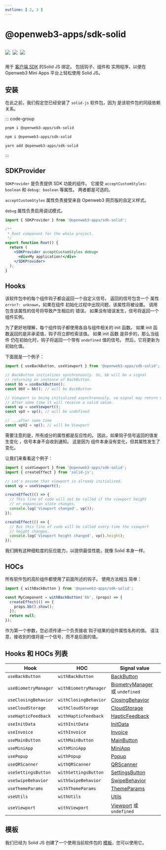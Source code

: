 ```yaml
---
outline: [ 2, 3 ]
---
```


# @openweb3-apps/sdk-solid

<p style="display: inline-flex; gap: 8px">
  <a href="https://npmjs.com/package/@openweb3-apps/sdk-solid">
    <img src="https://img.shields.io/npm/v/@openweb3-apps/sdk-solid?logo=npm"/>
  </a>
  <img src="https://img.shields.io/bundlephobia/minzip/@openweb3-apps/sdk-solid"/>
  <a href="https://github.com/openweb3-io/miniapps/tree/master/packages/sdk-solid">
    <img src="https://img.shields.io/badge/source-black?logo=github"/>
  </a>
</p>

用于 [客户端 SDK](../openweb3-apps-sdk/1-x) 的Solid JS 绑定。 包括钩子、组件和
实用程序，以便在 Openweb3 Mini Apps 平台上轻松使用 Solid JS。

## 安装

在此之前，我们假定您已经安装了 `solid-js` 软件包，因为
是该软件包的同级依赖关系。

::: code-group

```bash [pnpm]
pnpm i @openweb3-apps/sdk-solid
```

```bash [npm]
npm i @openweb3-apps/sdk-solid
```

```bash [yarn]
yarn add @openweb3-apps/sdk-solid
```

:::

## SDKProvider

`SDKProvider` 是负责提供 SDK 功能的组件。 它接受 `acceptCustomStyles: boolean` 和 `debug: boolean` 等属性。 两者都是可选的。

`acceptCustomStyles` 属性负责接受来自
Openweb3 网页版的自定义样式。

`debug` 属性负责启用调试模式。

```jsx
import { SDKProvider } from '@openweb3-apps/sdk-solid';

/**
 * Root component for the whole project.
 */
export function Root() {
  return (
    <SDKProvider acceptCustomStyles debug>
      <div>My application!</div>
    </SDKProvider>
  );
}
```

## Hooks

该软件包中的每个组件钩子都会返回一个自定义信号。 返回的信号包含一个
属性 `error?: unknown`，如果在组件
初始化过程中出现问题，该属性将被设置。 调用包含该属性的信号将导致产生相应的
错误。 如果没有错误发生，信号将返回一个组件实例。

为了更好地理解，每个组件钩子都使用各自与组件相关的 init 函数。 如果
init 函数返回的是非承诺值，钩子将立即检索该值。 如果 init 函数
是异步的，那么当组件
仍在初始化时，钩子将返回一个带有 `undefined` 值的信号。 然后，它将更新为初始化值。

下面就是一个例子：

```ts
import { useBackButton, useViewport } from '@openweb3-apps/sdk-solid';

// BackButton initializes synchronously. So, bb will be a signal
// returning an instance of BackButton.
const bb = useBackButton();
const bbV = bb(); // will be BackButton

// Viewport is being initialized asynchronously, so signal may return undefined.
// After some time it will receive a valid value.
const vp = useViewport();
const vpV = vp(); // will be undefined

// ...after some time
const vpV2 = vp(); // will be Viewport
```

需要注意的是，所有成分的属性都是反应性的。 因此，如果钩子信号返回的值发生变化
，信号本身不会收到通知。 这是因为
组件本身没有变化，但其属性发生了变化。

让我们来看看这个例子：

```ts
import { useViewport } from '@openweb3-apps/sdk-solid';
import { createEffect } from 'solid-js';

// Let's assume that viewport is already initialized.
const vp = useViewport();

createEffect(() => {
  // This line of code will not be called if the viewport height 
  // or expansion state changes.
  console.log('Viewport changed', vp());
});

createEffect(() => {
  // But this line of code will be called every time the viewport
  // height changes.
  console.log('Viewport height changed', vp().height);
});
```

我们拥有这种细粒度的反应能力，以提供最佳性能，就像 Solid 本身一样。

## HOCs

所有软件包的高阶组件都使用了前面所述的钩子。 使用方法相当
简单：

```ts
import { withBackButton } from '@openweb3-apps/sdk-solid';

const MyComponent = withBackButton('bb', (props) => {
  createEffect(() => {
    props.bb().show();
  });
  return null;
});
```

作为第一个参数，您必须传递一个负责接收
钩子结果的组件属性名称的值。 请注意，接收到的值将是一个信号，而不是后面的值。

## Hooks 和 HOCs 列表

| Hook                 | HOC                   | Signal value                                                                              |
|----------------------|-----------------------|-------------------------------------------------------------------------------------------|
| `useBackButton`      | `withBackButton`      | [BackButton](../openweb3-apps-sdk/1-x/components/back-button.md)                          |
| `useBiometryManager` | `withBiometryManager` | [BiometryManager](../openweb3-apps-sdk/1-x/components/biometry-manager.md) 或 `undefined` |
| `useClosingBehavior` | `withClosingBehavior` | [ClosingBehavior](../openweb3-apps-sdk/1-x/components/closing-behavior.md)                |
| `useCloudStorage`    | `withCloudStorage`    | [CloudStorage](../openweb3-apps-sdk/1-x/components/cloud-storage.md)                      |
| `useHapticFeedback`  | `withHapticFeedback`  | [HapticFeedback](../openweb3-apps-sdk/1-x/components/haptic-feedback.md)                  |
| `useInitData`        | `withInitData`        | [InitData](../openweb3-apps-sdk/1-x/components/init-data.md)                              |
| `useInvoice`         | `withInvoice`         | [Invoice](../openweb3-apps-sdk/1-x/components/invoice.md)                                 |
| `useMainButton`      | `withMainButton`      | [MainButton](../openweb3-apps-sdk/1-x/components/main-button.md)                          |
| `useMiniApp`         | `withMiniApp`         | [MiniApp](../openweb3-apps-sdk/1-x/components/mini-app.md)                                |
| `usePopup`           | `withPopup`           | [Popup](../openweb3-apps-sdk/1-x/components/popup.md)                                     |
| `useQRScanner`       | `withQRScanner`       | [QRScanner](../openweb3-apps-sdk/1-x/components/qr-scanner.md)                            |
| `useSettingsButton`  | `withSettingsButton`  | [SettingsButton](../openweb3-apps-sdk/1-x/components/settings-button.md)                  |
| `useSwipeBehavior`   | `withSwipeBehavior`   | [SwipeBehavior](../openweb3-apps-sdk/1-x/components/swipe-behavior.md)                    |
| `useThemeParams`     | `withThemeParams`     | [ThemeParams](../openweb3-apps-sdk/1-x/components/theme-params.md)                        |
| `useUtils`           | `withUtils`           | [Utils](../openweb3-apps-sdk/1-x/components/utils.md)                                     |
| `useViewport`        | `withViewport`        | [Viewport](../openweb3-apps-sdk/1-x/components/viewport.md) 或 `undefined`                |

## 模板

我们已经为
Solid JS 创建了一个使用当前软件包的 [模板](https://github.com/openweb3-io/solidjs-template)，您可以使用它。
